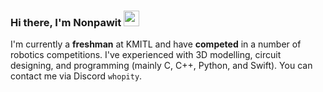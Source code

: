 ### Hi there, I'm Nonpawit <img src="https://media.giphy.com/media/hvRJCLFzcasrR4ia7z/giphy.gif" width="25px">

I'm currently a **freshman** at KMITL and have **competed** in a number of robotics competitions. I've experienced with 3D modelling, circuit designing, and programming (mainly C, C++, Python, and Swift). You can contact me via Discord `whopity`.
